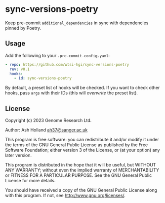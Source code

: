 # sync-versions-poetry

Keep pre-commit `additional_dependencies` in sync with dependencies pinned by Poetry.

## Usage

Add the following to your `.pre-commit-config.yaml`:

```yaml
- repo: https://github.com/wtsi-hgi/sync-versions-poetry
  rev: v0.1
  hooks:
    - id: sync-versions-poetry
```

By default, a preset list of hooks will be checked. If you want to check other hooks,
pass `args` with their IDs (this will *overwrite* the preset list).

## License

Copyright (c) 2023 Genome Research Ltd.

Author: Ash Holland <ah37@sanger.ac.uk>

This program is free software: you can redistribute it and/or modify it under
the terms of the GNU General Public License as published by the Free Software
Foundation; either version 3 of the License, or (at your option) any later
version.

This program is distributed in the hope that it will be useful, but WITHOUT
ANY WARRANTY; without even the implied warranty of MERCHANTABILITY or FITNESS
FOR A PARTICULAR PURPOSE. See the GNU General Public License for more
details.

You should have received a copy of the GNU General Public License along with
this program. If not, see <http://www.gnu.org/licenses/>.
